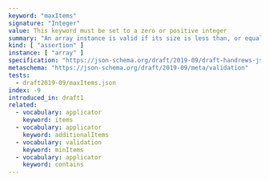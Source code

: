 ```yaml
---
keyword: "maxItems"
signature: "Integer"
value: This keyword must be set to a zero or positive integer
summary: "An array instance is valid if its size is less than, or equal to, the value of this keyword."
kind: [ "assertion" ]
instance: [ "array" ]
specification: "https://json-schema.org/draft/2019-09/draft-handrews-json-schema-validation-02#rfc.section.6.4.1"
metaschema: "https://json-schema.org/draft/2019-09/meta/validation"
tests:
  - draft2019-09/maxItems.json
index: -9
introduced_in: draft1
related:
  - vocabulary: applicator
    keyword: items
  - vocabulary: applicator
    keyword: additionalItems
  - vocabulary: validation
    keyword: minItems
  - vocabulary: applicator
    keyword: contains
---
```

